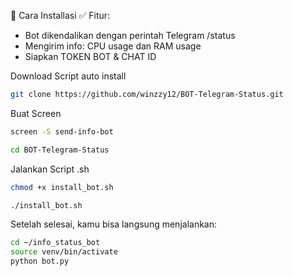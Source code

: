 🚀 Cara Installasi
✅ Fitur:
* Bot dikendalikan dengan perintah Telegram /status
* Mengirim info: CPU usage dan RAM usage
* Siapkan TOKEN BOT & CHAT ID

Download Script auto install
```bash
git clone https://github.com/winzzy12/BOT-Telegram-Status.git
```
Buat Screen
```bash
screen -S send-info-bot
```
```bash
cd BOT-Telegram-Status
```
Jalankan Script .sh
```bash
chmod +x install_bot.sh
```
```bash
./install_bot.sh
```
Setelah selesai, kamu bisa langsung menjalankan:
```bash
cd ~/info_status_bot
source venv/bin/activate
python bot.py
```
